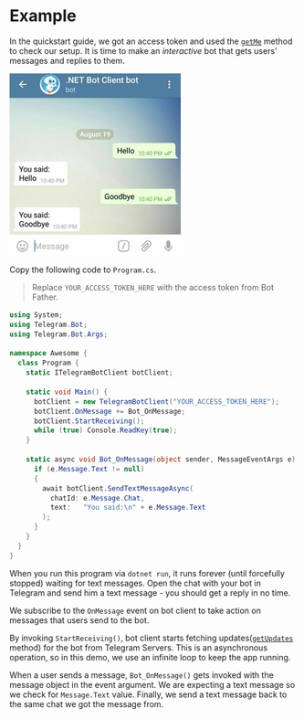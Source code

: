 # Example

In the quickstart guide, we got an access token and used the [`getMe`] method to check our setup.
It is time to make an _interactive_ bot that gets users' messages and replies to them.

![Example Image](docs/example-01.jpg)

Copy the following code to `Program.cs`.

> Replace `YOUR_ACCESS_TOKEN_HERE` with the access token from Bot Father.

```c#
using System;
using Telegram.Bot;
using Telegram.Bot.Args;

namespace Awesome {
  class Program {
    static ITelegramBotClient botClient;

    static void Main() {
      botClient = new TelegramBotClient("YOUR_ACCESS_TOKEN_HERE");
      botClient.OnMessage += Bot_OnMessage;
      botClient.StartReceiving();
      while (true) Console.ReadKey(true);
    }

    static async void Bot_OnMessage(object sender, MessageEventArgs e) {
      if (e.Message.Text != null)
      {
        await botClient.SendTextMessageAsync(
          chatId: e.Message.Chat,
          text:   "You said:\n" + e.Message.Text
        );
      }
    }
  }
}
```

When you run this program via `dotnet run`, it runs forever (until forcefully stopped) waiting for
text messages. Open the chat with your bot in Telegram and send him a text message -
you should get a reply in no time.

We subscribe to the `OnMessage` event on bot client to take action on messages that users send to the bot.

By invoking `StartReceiving()`, bot client starts fetching updates([`getUpdates`] method) for the bot
from Telegram Servers. This is an asynchronous operation, so in this demo, we use an infinite loop to keep the app running.

When a user sends a message, `Bot_OnMessage()` gets invoked with the message object in the event argument.
We are expecting a text message so we check for `Message.Text` value.
Finally, we send a text message back to the same chat we got the message from.

[`getMe`]: https://core.telegram.org/bots/api#getme
[`getUpdates`]: https://core.telegram.org/bots/api#getupdates
